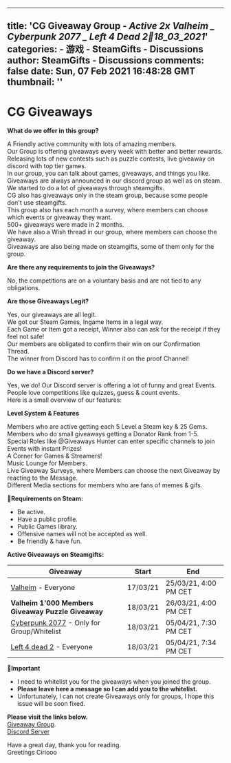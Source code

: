 
---
title: 'CG Giveaway Group - _Active 2x Valheim _ Cyberpunk 2077 _ Left 4 Dead 2🎉18_03_2021_'
categories: 
    - 游戏
    - SteamGifts - Discussions
author: SteamGifts - Discussions
comments: false
date: Sun, 07 Feb 2021 16:48:28 GMT
thumbnail: ''
---

<div>   
<h1>CG Giveaways</h1>
<p><strong>What do we offer in this group?</strong></p>
<p>A Friendly active community with lots of amazing members.<br>
Our Group is offering giveaways every week with better and better rewards.<br>
Releasing lots of new contests such as puzzle contests, live giveaway on discord with top tier games.<br>
In our group, you can talk about games, giveaways, and things you like.<br>
Giveaways are always announced in our discord group as well as on steam.<br>
We started to do a lot of giveaways through steamgifts.<br>
CG also has giveaways only in the steam group, because some people don't use steamgifts.<br>
This group also has each month a survey, where members can choose which events or giveaway they want.<br>
500+ giveaways were made in 2 months.<br>
We have also a Wish thread in our group, where members can choose the giveaway.<br>
Giveaways are also being made on steamgifts, some of them only for the group.</p>
<p><strong>Are there any requirements to join the Giveaways?</strong></p>
<p>No, the competitions are on a voluntary basis and are not tied to any obligations.</p>
<p><strong>Are those Giveaways Legit?</strong></p>
<p>Yes, our giveaways are all legit.<br>
We got our Steam Games, Ingame Items in a legal way.<br>
Each Game or Item got a receipt, Winner also can ask for the receipt if they feel not safe!<br>
Our members are obligated to confirm their win on our Confirmation Thread.<br>
The winner from Discord has to confirm it on the proof Channel!</p>
<p><strong>Do we have a Discord server?</strong></p>
<p>Yes, we do! Our Discord server is offering a lot of funny and great Events.<br>
People love competitions like quizzes, guess & count events.<br>
Here is a small overview of our features:</p>
<p><strong>Level System & Features</strong></p>
<p>Members who are active getting each 5 Level a Steam key & 25 Gems.<br>
Members who do small giveaways getting a Donator Rank from 1-5.<br>
Special Roles like @Giveaways Hunter can enter specific channels to join Events with instant Prizes!<br>
A Corner for Games & Streamers!<br>
Music Lounge for Members.<br>
Live Giveaway Surveys, where Members can choose the next Giveaway by reacting to the Message.<br>
Different Media sections for members who are fans of memes & gifs.</p>
<p>📌<strong>Requirements on Steam:</strong></p>
<ul>
<li>Be active.</li>
<li>Have a public profile.</li>
<li>Public Games library.</li>
<li>Offensive names will not be accepted as well.</li>
<li>Be friendly & have fun.</li>
</ul>
<p><strong>Active Giveaways on Steamgifts:</strong> </p>
<table>
<thead>
<tr>
<th>Giveaway</th>
<th>Start</th>
<th>End</th>
</tr>
</thead>
<tbody>
<tr>
<td><a href="https://www.steamgifts.com/giveaway/Nxsk0/valheim">Valheim</a> - Everyone</td>
<td>17/03/21</td>
<td>25/03/21, 4:00 PM CET</td>
</tr>
<tr>
<td><strong>Valheim 1'000 Members Giveaway Puzzle Giveaway</strong></td>
<td>18/03/21</td>
<td>26/03/21, 4:00 PM CET</td>
</tr>
<tr>
<td><a href="https://www.steamgifts.com/giveaway/SneEl/cyberpunk-2077">Cyberpunk 2077</a> - Only for Group/Whitelist</td>
<td>18/03/21</td>
<td>05/04/21, 7:30 PM CET</td>
</tr>
<tr>
<td><a href="https://www.steamgifts.com/giveaway/iTY9z/left-4-dead-2">Left 4 dead 2</a> - Everyone</td>
<td>18/03/21</td>
<td>05/04/21, 7:34 PM CET</td>
</tr>
</tbody>
</table>
<p>📌<strong>Important</strong></p>
<ul>
<li>I need to whitelist you for the giveaways when you joined the group.</li>
<li><strong>Please leave here a message so I can add you to the whitelist.</strong></li>
<li>Unfortunately, I can not create Giveaways only for groups, I hope this issue will be soon fixed.</li>
</ul>
<p><strong>Please visit the links below.</strong><br>
<a href="https://steamcommunity.com/groups/ciriooosgiveaways" rel="nofollow noopener" target="_blank">Giveaway Group</a>.<br>
<a href="https://discord.com/invite/aapfvH3ysq" rel="nofollow noopener" target="_blank">Discord Server</a></p>
<p>Have a great day, thank you for reading.<br>
Greetings Ciriooo</p>  
</div>
            